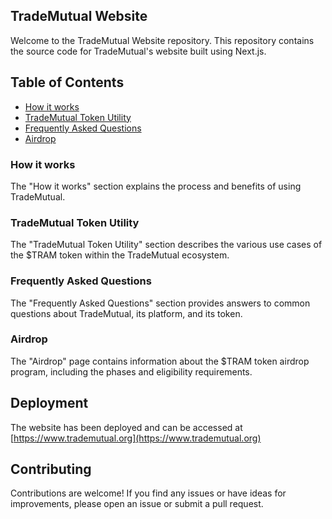 ## TradeMutual Website

Welcome to the TradeMutual Website repository. This repository contains the source code for TradeMutual's website built using Next.js. 

## Table of Contents

- [How it works](https://www.trademutual.org/#how-it-works)
- [TradeMutual Token Utility](https://www.trademutual.org/#tokeonomics)
- [Frequently Asked Questions](https://www.trademutual.org/#faq)
- [Airdrop](https://www.trademutual.org/airdrop)

### How it works

The "How it works" section explains the process and benefits of using TradeMutual. 

### TradeMutual Token Utility

The "TradeMutual Token Utility" section describes the various use cases of the $TRAM token within the TradeMutual ecosystem.

### Frequently Asked Questions

The "Frequently Asked Questions" section provides answers to common questions about TradeMutual, its platform, and its token.

### Airdrop

The "Airdrop" page contains information about the $TRAM token airdrop program, including the phases and eligibility requirements.

## Deployment

The website has been deployed and can be accessed at [https://www.trademutual.org](https://www.trademutual.org)

## Contributing

Contributions are welcome! If you find any issues or have ideas for improvements, please open an issue or submit a pull request.


